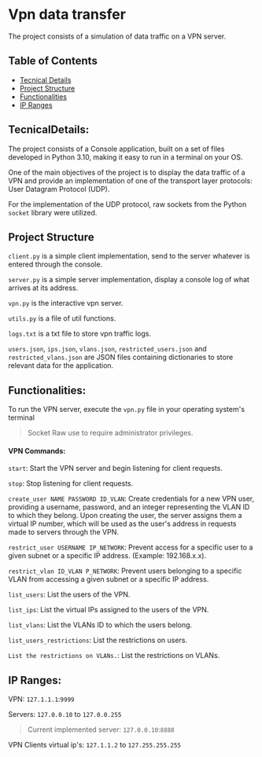 # Vpn data transfer

The project consists of a simulation of data traffic on a VPN server.



## Table of Contents

- [Tecnical Details]()
- [Project Structure]()
- [Functionalities]()
- [IP Ranges]()



## TecnicalDetails:

The project consists of a Console application, built on a set of files developed in Python 3.10, making it easy to run in a terminal on your OS.

One of the main objectives of the project is to display the data traffic of a VPN and provide an implementation of one of the transport layer protocols: User Datagram Protocol (UDP).

For the implementation of the UDP protocol, raw sockets from the Python `socket` library were utilized.



## Project Structure

`client.py` is a simple client implementation, send to the server whatever is entered through the console.

`server.py` is a simple server implementation, display a console log of what arrives at its address.

`vpn.py` is the interactive vpn server.

`utils.py` is a file of util functions.

`logs.txt` is a txt file to store vpn traffic logs.

`users.json`, `ips.json`, `vlans.json`, `restricted_users.json` and `restricted_vlans.json` are JSON files containing dictionaries to store relevant data for the application.



## Functionalities:

To run the VPN server, execute the `vpn.py` file in your operating system's terminal

> Socket Raw use to require administrator privileges.

#### VPN Commands:

`start`: Start the VPN server and begin listening for client requests.

`stop`: Stop listening for client requests.

`create_user NAME PASSWORD ID_VLAN`: Create credentials for a new VPN user, providing a username, password, and an integer representing the VLAN ID to which they belong. Upon creating the user, the server assigns them a virtual IP number, which will be used as the user's address in requests made to servers through the VPN.

`restrict_user USERNAME IP_NETWORK`: Prevent access for a specific user to a given subnet or a specific IP address. (Example: 192.168.x.x).

`restrict_vlan ID_VLAN P_NETWORK`: Prevent users belonging to a specific VLAN from accessing a given subnet or a specific IP address.

`list_users`: List the users of the VPN.

`list_ips`: List the virtual IPs assigned to the users of the VPN.

`list_vlans`: List the VLANs ID to which the users belong.

`list_users_restrictions`: List the restrictions on users.

`List the restrictions on VLANs.`: List the restrictions on VLANs.



## IP Ranges:
VPN: `127.1.1.1`:`9999`

Servers: `127.0.0.10` to `127.0.0.255`
> Current implemented server: `127.0.0.10`:`8888`

VPN Clients virtual ip's: `127.1.1.2` to `127.255.255.255`
